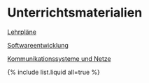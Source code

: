# Unterrichtsmaterialien

[Lehrpläne](https://www.ris.bka.gv.at/Dokumente/Bundesnormen/NOR40234867/NOR40234867.pdf) 

[Softwareentwicklung](https://eneukirchner.github.io/Softwareentwicklung/)

[Kommunikationssysteme und Netze](https://eneukirchner.github.io/Kommunikationssysteme_und_Netze/)

{% include list.liquid all=true %}



